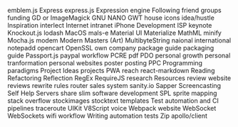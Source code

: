 emblem.js
Express
express.js
Expression engine
Following
friend groups
funding
GD or ImageMagick
GNU NANO
GWT
house
icons
idea/hustle
Inspiration
interlect
Internet
intranet
iPhone Development
ISP
keynote
Knockout.js
lodash
MacOS
mals-e
Material UI
Materialize
MathML
minify
Mocha.js
modem
Modern Masters (Art)
MultibyteString
naional international
notepadd
opencart
OpenSSL
own company
package guide
packaging guide
Passport.js
paypal workflow
PCRE
pdf
PDO
personal growth
personal tranformation
personal websites
poster
posting
PPC
Programming paradigms
Project Ideas
projects
PWA
reach
react-markdown
Reading
Refactoring
Reflection
RegEx
RequireJS
research
Resources
review website
reviews
rewrite rules
router
sales system
sanity.io
Sapper
Screencasting
Self Help
Servers
share
slim
software development
SPL
sprite mapping
stack overflow
stockimages
stocktext
templates
Test automation and CI pipelines
traceroute
UIKit
V8Script
voice
Webpack
website
WebSocket
WebSockets
wifi
workflow
Writing automation tests
Zip
apollo/client
